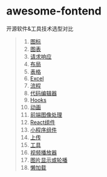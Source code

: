 # awesome-fontend
开源软件&amp;工具技术选型对比
>1. [图标](图标.md)
>2. [图表](图表.md)
>3. [请求响应](请求响应.md)
>4. [布局](布局.md)
>5. [表格](表格.md)
>6. [Excel](Excel.md)
>7. [流程](流程.md)
>8. [代码编辑器](代码编辑器.md)
>9. [Hooks](Hooks.md)
>10. [动画](动画.md)
>11. [前端图像处理](前端图像处理.md)
>12. [React组件](React组件.md)
>13. [小程序组件](小程序组件.md)
>14. [上传](上传.md)
>15. [工具](工具.md)
>16. [视频播放器](视频播放器.md)
>17. [图片显示或轮播](图片显示或轮播.md)
>18. [懒加载](懒加载.md)